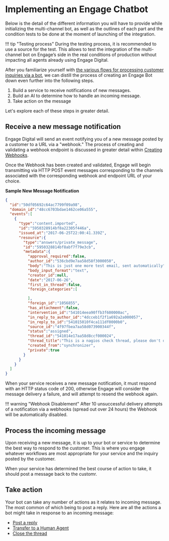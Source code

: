 # Implementing an Engage Chatbot

Below is the detail of the different information you will have to provide while initializing the multi-channel bot, as well as the outlines of each part and the condition tests to be done at the moment of launching of the integration.

!!! tip "Testing process"
    During the testing process, it is recommended to use a source for the test. This allows to test the integration of the multi-channel bot on Engage’s side in the real conditions of production without impacting all agents already using Engage Digital.

After you familiarize yourself with [the various flows for processing customer inquiries via a bot](../overview/), we can distill the process of creating an Engage Bot down even further into the following steps.

1. Build a service to receive notifications of new messages.
2. Build an AI to determine how to handle an incoming message.
3. Take action on the message

Let's explore each of these steps in greater detail. 

## Receive a new message notification

Engage Digital will send an event notifying you of a new message posted by a customer to a URL via a "webhook." The process of creating and validating a webhook endpoint is discussed in greater detail within [Creating Webhooks](../../webhooks/create/).

Once the Webhook has been created and validated, Engage will begin transmitting via HTTP POST event messages corresponding to the channels associated with the corresponding webhook and endpoint URL of your choice. 

**Sample New Message Notification**

```json
{
  "id":"50df05692c64ac7799f09a98",
  "domain_id":"48cc6703bdae1462ce06a555",
  "events":[
    {
      "type":"content.imported",
      "id":"5950328914bf8a22305f446a",
      "issued_at":"2017-06-25T22:00:41.339Z",
      "resource":{
        "type":"answers/private_message",
        "id":"5950328814bf8abf7f79e3cb",
        "metadata":{
          "approval_required":false,
          "author_id":"536cbd9e7aa58d58f3000050",
          "body":"This is just one more test email, sent automatically",
          "body_input_format":"text",
          "creator_id":null,
          "date":"2017-06-26",
          "first_in_thread":false,
          "foreign_categories":[

          ],
          "foreign_id":"1056855",
          "has_attachment":false,
          "intervention_id":"541014eea90ffb3f600000ac",
          "in_reply_to_author_id":"4dcceb1f2f1a692a2a000057",
          "in_reply_to_id":"541015010f4ca111df0000b0",
          "source_id":"4f97fbea7aa58d073900344f",
          "status":"assigned",
          "thread_id":"541014e17aa58d8ccf000024",
          "thread_title":"This is a nagios check thread, please don't delete!",
          "created_from":"synchronizer",
          "private":true
        }
      }
    }
  ]
}
```

When your service receives a new message notification, it must respond with an HTTP status code of 200, otherwise Engage will consider the message delivery a failure, and will attempt to resend the webhook again. 

!!! warning "Webhook Disablement"
    After 10 unsuccessful delivery attempts of a notification via a webhooks (spread out over 24 hours) the Webhook will be automatically disabled.

## Process the incoming message

Upon receiving a new message, it is up to your bot or service to determine the best way to respond to the customer. This is where you engage whatever workflows are most appropriate for your service and the inquiry posted by the customer.

When your service has determined the best course of action to take, it should post a message back to the customr. 

## Take action

Your bot can take any number of actions as it relates to incoming message. The most common of which being to post a reply. Here are all the actions a bot might take in response to an incoming message:

* [Post a reply](../replies/)
* [Transfer to a Human Agent](../transfers/)
* [Close the thread](../threads/)


